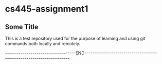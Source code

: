 # cs445-assignment1
## Some Title
This is a test repository used for the purpose of learning and using git commands both locally and remotely.

------------------------------------END----------------------------------------------------------------------
